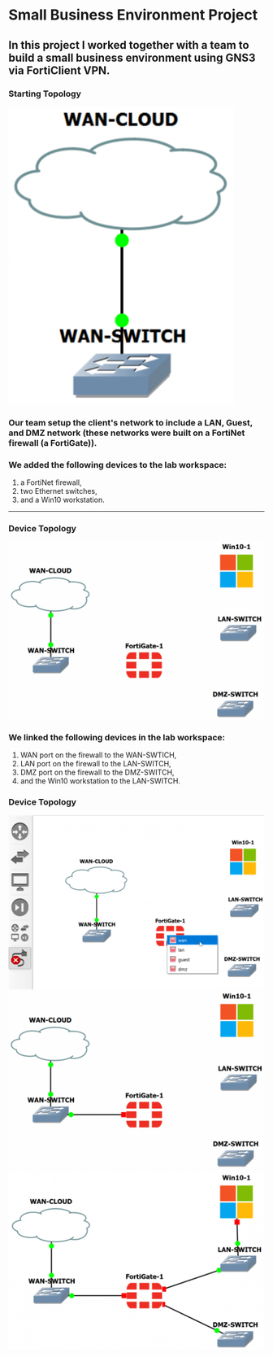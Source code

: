 # Small Business Environment Project
## In this project I worked together with a team to build a small business environment using GNS3 via FortiClient VPN.
### Starting Topology
![Starting Topology](https://github.com/iamroot-GitHub/Small-Business-Environment-Project/blob/9f21529a752862ab05b4f8d11650d52c04a7ffb4/Images/SBE%20Starting%20Topology.png)
### Our team setup the client's network to include a LAN, Guest, and DMZ network (these networks were built on a FortiNet firewall (a FortiGate)).
### We added the following devices to the lab workspace:
1. a FortiNet firewall,
2. two Ethernet switches,
3. and a Win10 workstation.
---
### Device Topology
![SBE Stage 1 Topology Step 1](https://github.com/iamroot-GitHub/Small-Business-Environment-Project/blob/f09713de194f6ce78cd05a4669a69451c6fcffd3/Images/SBE%20Stage%201%20Topology%20Step%201.png)
### We linked the following devices in the lab workspace:
1. WAN port on the firewall to the WAN-SWTICH,
2. LAN port on the firewall to the LAN-SWITCH,
3. DMZ port on the firewall to the DMZ-SWITCH,
4. and the Win10 workstation to the LAN-SWITCH.
### Device Topology
![SBE Stage 1 Topology Step 2](https://github.com/iamroot-GitHub/Small-Business-Environment-Project/blob/b5c86f7061868929e135293a00e20a7762f0ea6f/Images/SBE%20Stage%201%20Topology%20Step%202.png)
![SBE Stage 1 Topology Step 3](https://github.com/iamroot-GitHub/Small-Business-Environment-Project/blob/e166ee5785f8f657e7185f423668d92b579fe597/Images/SBE%20Stage%201%20Topology%20Step%203.png)
![SBE Stage 1 Topology Step 4](https://github.com/iamroot-GitHub/Small-Business-Environment-Project/blob/a54342c71a3c0cd70210251f5d978146b54bd81a/Images/SBE%20Stage%201%20Topology%20Step%204.png)
